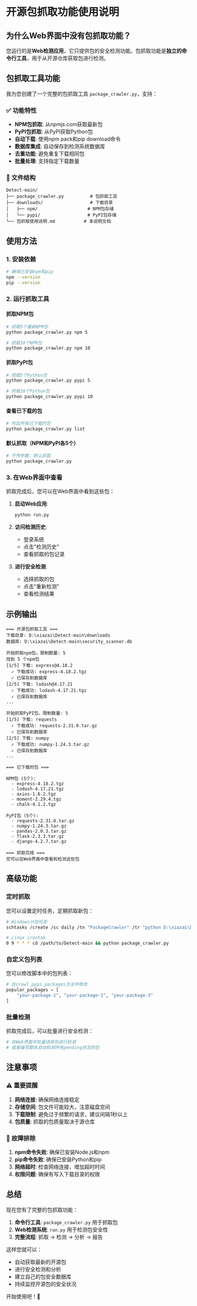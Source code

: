 # 开源包抓取功能使用说明

## 为什么Web界面中没有包抓取功能？

您运行的是**Web检测应用**，它只提供包的安全检测功能。包抓取功能是**独立的命令行工具**，用于从开源仓库获取包进行检测。

## 包抓取工具功能

我为您创建了一个完整的包抓取工具 `package_crawler.py`，支持：

### ✅ 功能特性
- **NPM包抓取**: 从npmjs.com获取最新包
- **PyPI包抓取**: 从PyPI获取Python包
- **自动下载**: 使用npm pack和pip download命令
- **数据库集成**: 自动保存到检测系统数据库
- **去重功能**: 避免重复下载相同包
- **批量处理**: 支持指定下载数量

### 📁 文件结构
```
Detect-main/
├── package_crawler.py          # 包抓取工具
├── downloads/                  # 下载目录
│   ├── npm/                   # NPM包存储
│   └── pypi/                  # PyPI包存储
└── 包抓取使用说明.md           # 本说明文档
```

## 使用方法

### 1. 安装依赖
```bash
# 确保已安装npm和pip
npm --version
pip --version
```

### 2. 运行抓取工具

#### 抓取NPM包
```bash
# 抓取5个最新NPM包
python package_crawler.py npm 5

# 抓取10个NPM包
python package_crawler.py npm 10
```

#### 抓取PyPI包
```bash
# 抓取5个Python包
python package_crawler.py pypi 5

# 抓取10个Python包
python package_crawler.py pypi 10
```

#### 查看已下载的包
```bash
# 列出所有已下载的包
python package_crawler.py list
```

#### 默认抓取（NPM和PyPI各5个）
```bash
# 不传参数，默认抓取
python package_crawler.py
```

### 3. 在Web界面中查看

抓取完成后，您可以在Web界面中看到这些包：

1. **启动Web应用**:
   ```bash
   python run.py
   ```

2. **访问检测历史**:
   - 登录系统
   - 点击"检测历史"
   - 查看抓取的包记录

3. **进行安全检测**:
   - 选择抓取的包
   - 点击"重新检测"
   - 查看检测结果

## 示例输出

```
=== 开源包抓取工具 ===
下载目录: D:\xiazai\Detect-main\downloads
数据库: D:\xiazai\Detect-main\security_scanner.db

开始抓取npm包，限制数量: 5
找到 5 个npm包
[1/5] 下载: express@4.18.2
  ✓ 下载成功: express-4.18.2.tgz
  ✓ 已保存到数据库
[2/5] 下载: lodash@4.17.21
  ✓ 下载成功: lodash-4.17.21.tgz
  ✓ 已保存到数据库
...

开始抓取PyPI包，限制数量: 5
[1/5] 下载: requests
  ✓ 下载成功: requests-2.31.0.tar.gz
  ✓ 已保存到数据库
[2/5] 下载: numpy
  ✓ 下载成功: numpy-1.24.3.tar.gz
  ✓ 已保存到数据库
...

=== 已下载的包 ===

NPM包 (5个):
  - express-4.18.2.tgz
  - lodash-4.17.21.tgz
  - axios-1.6.2.tgz
  - moment-2.29.4.tgz
  - chalk-4.1.2.tgz

PyPI包 (5个):
  - requests-2.31.0.tar.gz
  - numpy-1.24.3.tar.gz
  - pandas-2.0.3.tar.gz
  - flask-2.3.3.tar.gz
  - django-4.2.7.tar.gz

=== 抓取完成 ===
您可以在Web界面中查看和检测这些包
```

## 高级功能

### 定时抓取
您可以设置定时任务，定期抓取新包：

```bash
# Windows计划任务
schtasks /create /sc daily /tn "PackageCrawler" /tr "python D:\xiazai\Detect-main\package_crawler.py" /st 09:00

# Linux crontab
0 9 * * * cd /path/to/Detect-main && python package_crawler.py
```

### 自定义包列表
您可以修改脚本中的包列表：

```python
# 在crawl_pypi_packages方法中修改
popular_packages = [
    "your-package-1", "your-package-2", "your-package-3"
]
```

### 批量检测
抓取完成后，可以批量进行安全检测：

```python
# 在Web界面中批量选择包进行检测
# 或者编写脚本自动检测所有pending状态的包
```

## 注意事项

### ⚠️ 重要提醒
1. **网络连接**: 确保网络连接稳定
2. **存储空间**: 包文件可能较大，注意磁盘空间
3. **下载限制**: 避免过于频繁的请求，建议间隔1秒以上
4. **包质量**: 抓取的包质量取决于源仓库

### 🔧 故障排除
1. **npm命令失败**: 确保已安装Node.js和npm
2. **pip命令失败**: 确保已安装Python和pip
3. **网络超时**: 检查网络连接，增加超时时间
4. **权限问题**: 确保有写入下载目录的权限

## 总结

现在您有了完整的包抓取功能：

1. **命令行工具**: `package_crawler.py` 用于抓取包
2. **Web检测系统**: `run.py` 用于检测包安全性
3. **完整流程**: 抓取 → 检测 → 分析 → 报告

这样您就可以：
- 自动获取最新的开源包
- 进行安全检测和分析
- 建立自己的包安全数据库
- 持续监控开源包的安全状况

开始使用吧！🚀 